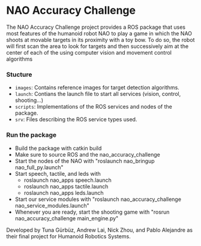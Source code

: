 # NAO Accuracy Challenge

The NAO Accuracy Challenge project provides a ROS package that uses most features of the humanoid robot NAO to play a game in which the NAO shoots at movable targets in its proximity with a toy bow. To do so, the robot will first scan the area to look for targets and then successively aim at the center of each of the using computer vision and movement control algorithms  

### Stucture

- `images`: Contains reference images for target detection algorithms.
- `launch`: Contians the launch file to start all services (vision, control, shooting...)
- `scripts`: Implementations of the ROS services and nodes of the package.
- `srv`: Files describing the ROS service types used.


### Run the package

- Build the package with catkin build
- Make sure to source ROS and the nao_accuracy_challenge
- Start the nodes of the NAO with "roslaunch nao_bringup nao_full_py.launch"
- Start speech, tactile, and leds with
    - roslaunch nao_apps speech.launch
    - roslaunch nao_apps tactile.launch
    - roslaunch nao_apps leds.launch
- Start our service modules with "roslaunch nao_accuracy_challenge nao_service_modules.launch"
- Whenever you are ready, start the shooting game with "rosrun nao_accuracy_challenge main_engine.py"


Developed by Tuna Gürbüz, Andrew Lai, Nick Zhou, and Pablo Alejandre as their final project for Humanoid Robotics Systems.
